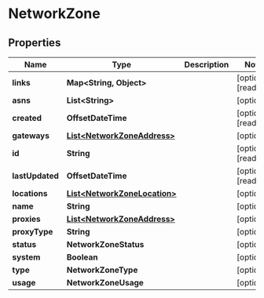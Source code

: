 

# NetworkZone


## Properties

| Name | Type | Description | Notes |
|------------ | ------------- | ------------- | -------------|
|**links** | **Map&lt;String, Object&gt;** |  |  [optional] [readonly] |
|**asns** | **List&lt;String&gt;** |  |  [optional] |
|**created** | **OffsetDateTime** |  |  [optional] [readonly] |
|**gateways** | [**List&lt;NetworkZoneAddress&gt;**](NetworkZoneAddress.md) |  |  [optional] |
|**id** | **String** |  |  [optional] [readonly] |
|**lastUpdated** | **OffsetDateTime** |  |  [optional] [readonly] |
|**locations** | [**List&lt;NetworkZoneLocation&gt;**](NetworkZoneLocation.md) |  |  [optional] |
|**name** | **String** |  |  [optional] |
|**proxies** | [**List&lt;NetworkZoneAddress&gt;**](NetworkZoneAddress.md) |  |  [optional] |
|**proxyType** | **String** |  |  [optional] |
|**status** | **NetworkZoneStatus** |  |  [optional] |
|**system** | **Boolean** |  |  [optional] |
|**type** | **NetworkZoneType** |  |  [optional] |
|**usage** | **NetworkZoneUsage** |  |  [optional] |



